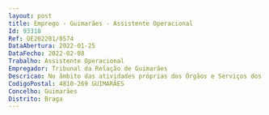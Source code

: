 ```yaml
--- 
layout: post
title: Emprego - Guimarães - Assistente Operacional
Id: 93318
Ref: OE202201/0574
DataAbertura: 2022-01-25
DataFecho: 2022-02-08
Trabalho: Assistente Operacional
Empregador: Tribunal da Relação de Guimarães
Descricao: No âmbito das atividades próprias dos Órgãos e Serviços dos Tribunais Judiciais de Segunda Instância, as funções inseridas na área funcional a que refere o Anexo ao art. 88, nº2 da Lei Nº 35 2014 de 20 Junho, e designadamente a limpeza, arrumação, conservação e boa utilização das instalações.
CodigoPostal: 4810-269 GUIMARÃES
Concelho: Guimarães
Distrito: Braga
--- 
```

